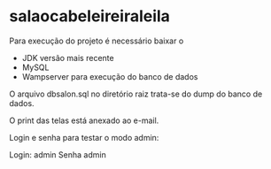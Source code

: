 # salaocabeleireiraleila

Para execução do projeto é necessário baixar o 
- JDK versão mais recente
- MySQL 
- Wampserver para execução do banco de dados

O arquivo dbsalon.sql no diretório raiz trata-se do dump do banco de dados.

O print das telas está anexado ao e-mail.

Login e senha para testar o modo admin:

Login: admin
Senha admin

